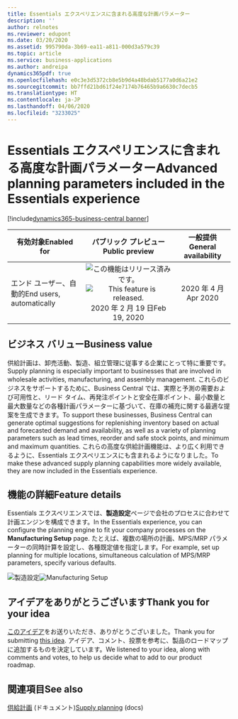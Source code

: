 ```yaml
---
title: Essentials エクスペリエンスに含まれる高度な計画パラメーター
description: ''
author: relnotes
ms.reviewer: edupont
ms.date: 03/20/2020
ms.assetid: 995790da-3b69-ea11-a811-000d3a579c39
ms.topic: article
ms.service: business-applications
ms.author: andreipa
dynamics365pdf: true
ms.openlocfilehash: e0c3e3d5372cb8e5b9d4a48bdab5177a0d6a21e2
ms.sourcegitcommit: bb7ffd21bd61f24e7174b76465b9a6630c7decb5
ms.translationtype: HT
ms.contentlocale: ja-JP
ms.lasthandoff: 04/06/2020
ms.locfileid: "3233025"
---
```

# <a name="advanced-planning-parameters-included-in-the-essentials-experience"></a><span data-ttu-id="ed38b-102">Essentials エクスペリエンスに含まれる高度な計画パラメーター</span><span class="sxs-lookup"><span data-stu-id="ed38b-102">Advanced planning parameters included in the Essentials experience</span></span>
[!include[dynamics365-business-central banner](../includes/dynamics365-business-central.md)]

| <span data-ttu-id="ed38b-103">有効対象</span><span class="sxs-lookup"><span data-stu-id="ed38b-103">Enabled for</span></span>    |  <span data-ttu-id="ed38b-104">パブリック プレビュー</span><span class="sxs-lookup"><span data-stu-id="ed38b-104">Public preview</span></span> | <span data-ttu-id="ed38b-105">一般提供</span><span class="sxs-lookup"><span data-stu-id="ed38b-105">General availability</span></span> | 
| ---------- | :----------: |:----------: |
|<span data-ttu-id="ed38b-106">エンド ユーザー、自動的</span><span class="sxs-lookup"><span data-stu-id="ed38b-106">End users, automatically</span></span>|<span data-ttu-id="ed38b-107">![この機能はリリース済みです。](/dynamics365-release-plan/media/green-checkmark.png "この機能はリリース済みです。")</span><span class="sxs-lookup"><span data-stu-id="ed38b-107">![This feature is released.](/dynamics365-release-plan/media/green-checkmark.png "This feature is released.")</span></span> <span data-ttu-id="ed38b-108">2020 年 2 月 19 日</span><span class="sxs-lookup"><span data-stu-id="ed38b-108">Feb 19, 2020</span></span>| <span data-ttu-id="ed38b-109">2020 年 4 月</span><span class="sxs-lookup"><span data-stu-id="ed38b-109">Apr 2020</span></span>|


## <a name="business-value"></a><span data-ttu-id="ed38b-110">ビジネス バリュー</span><span class="sxs-lookup"><span data-stu-id="ed38b-110">Business value</span></span>
<!-- bv start -->
<span data-ttu-id="ed38b-111">供給計画は、卸売活動、製造、組立管理に従事する企業にとって特に重要です。</span><span class="sxs-lookup"><span data-stu-id="ed38b-111">Supply planning is especially important to businesses that are involved in wholesale activities, manufacturing, and assembly management.</span></span> <span data-ttu-id="ed38b-112">これらのビジネスをサポートするために、Business Central では、実際と予測の需要および可用性と、リード タイム、再発注ポイントと安全在庫ポイント、最小数量と最大数量などの各種計画パラメーターに基づいて、在庫の補充に関する最適な提案を生成できます。</span><span class="sxs-lookup"><span data-stu-id="ed38b-112">To support these businesses, Business Central can generate optimal suggestions for replenishing inventory based on actual and forecasted demand and availability, as well as a variety of planning parameters such as lead times, reorder and safe stock points, and minimum and maximum quantities.</span></span> <span data-ttu-id="ed38b-113">これらの高度な供給計画機能は、より広く利用できるように、Essentials エクスペリエンスにも含まれるようになりました。</span><span class="sxs-lookup"><span data-stu-id="ed38b-113">To make these advanced supply planning capabilities more widely available, they are now included in the Essentials experience.</span></span> 
<!-- bv end -->



## <a name="feature-details"></a><span data-ttu-id="ed38b-114">機能の詳細</span><span class="sxs-lookup"><span data-stu-id="ed38b-114">Feature details</span></span>
<!--feature detail start -->
<span data-ttu-id="ed38b-115">Essentials エクスペリエンスでは、**製造設定**ページで会社のプロセスに合わせて計画エンジンを構成できます。</span><span class="sxs-lookup"><span data-stu-id="ed38b-115">In the Essentials experience, you can configure the planning engine to fit your company processes on the **Manufacturing Setup** page.</span></span> <span data-ttu-id="ed38b-116">たとえば、複数の場所の計画、MPS/MRP パラメーターの同時計算を設定し、各種既定値を指定します。</span><span class="sxs-lookup"><span data-stu-id="ed38b-116">For example, set up planning for multiple locations, simultaneous calculation of MPS/MRP parameters, specify various defaults.</span></span> 
<!--feature detail end -->

<span data-ttu-id="ed38b-117">![製造設定](media/manufacturingsetup.png "製造設定")</span><span class="sxs-lookup"><span data-stu-id="ed38b-117">![Manufacturing Setup](media/manufacturingsetup.png "Manufacturing Setup")</span></span>
<!-- Picture 1 -->








## <a name="thank-you-for-your-idea"></a><span data-ttu-id="ed38b-118">アイデアをありがとうございます</span><span class="sxs-lookup"><span data-stu-id="ed38b-118">Thank you for your idea</span></span>
<span data-ttu-id="ed38b-119">[このアイデア](https://experience.dynamics.com/ideas/idea/?ideaid=7d246dbd-6d38-ea11-8454-0003ff68a0ea)をお送りいただき、ありがとうございました。</span><span class="sxs-lookup"><span data-stu-id="ed38b-119">Thank you for submitting [this idea](https://experience.dynamics.com/ideas/idea/?ideaid=7d246dbd-6d38-ea11-8454-0003ff68a0ea).</span></span> <span data-ttu-id="ed38b-120">アイデア、コメント、投票を参考に、製品のロードマップに追加するものを決定しています。</span><span class="sxs-lookup"><span data-stu-id="ed38b-120">We listened to your idea, along with comments and votes, to help us decide what to add to our product roadmap.</span></span>

## <a name="see-also"></a><span data-ttu-id="ed38b-121">関連項目</span><span class="sxs-lookup"><span data-stu-id="ed38b-121">See also</span></span>


<!--docs start-->
<span data-ttu-id="ed38b-122">[供給計画](https://docs.microsoft.com/dynamics365/business-central/production-planning) (ドキュメント)</span><span class="sxs-lookup"><span data-stu-id="ed38b-122">[Supply planning](https://docs.microsoft.com/dynamics365/business-central/production-planning) (docs)</span></span>
<!--docs end-->

